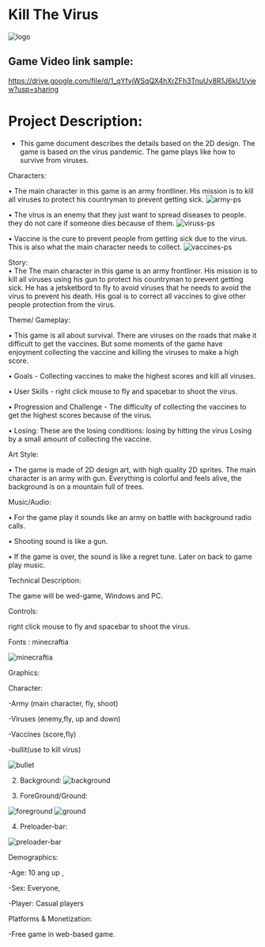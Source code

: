 # Kill The Virus

![logo](https://user-images.githubusercontent.com/72851503/96402341-300b0900-1208-11eb-8e4e-66bab5dd504f.png)

 ## Game Video link sample: 
 
https://drive.google.com/file/d/1_qYfyiWSqQX4hXrZFh3TnuUv8R1J6kU1/view?usp=sharing

# Project Description:

*	This game document describes the details based on the 2D design. The game is based on the virus pandemic. The game plays like how to survive from viruses.

Characters:

•	The main character in this game is an army frontliner. His mission is to kill all viruses to protect his countryman to prevent getting sick.
![army-ps](https://user-images.githubusercontent.com/72851503/96402349-3600ea00-1208-11eb-8767-299e08ce0e7f.png)

•	The virus is an enemy that they just want to spread diseases to people. they do not care if someone dies because of them.
![viruss-ps](https://user-images.githubusercontent.com/72851503/96402371-4618c980-1208-11eb-9e5a-7410389c7b21.png)

•	Vaccine is the cure to prevent people from getting sick due to the virus. This is also what the main character needs to collect.
![vaccines-ps](https://user-images.githubusercontent.com/72851503/96402369-45803300-1208-11eb-93c1-d961f9b56c9b.png)






Story:    
•	The The main character in this game is an army frontliner. His mission is to kill all viruses using his gun to protect his countryman to prevent getting sick. He has a jetsketbord to fly to avoid viruses that he needs to avoid the virus to prevent his death.  His goal is to correct all  vaccines to give other people protection from the virus.           	                                                        	
	                                                        	
Theme/ Gameplay:

•	This game is all about survival. There are viruses on the roads that make it difficult to get the vaccines. But some moments of the game have enjoyment collecting the vaccine and killing the viruses to make a high score.
               	
•	Goals - Collecting vaccines to make the highest scores and kill all viruses.

•	 User Skills - right click mouse to fly and spacebar to shoot the virus.

•	Progression and Challenge - The difficulty of collecting the vaccines to get the highest scores because of the virus.  
                                                   	
•	Losing: These are the losing conditions: losing by hitting the virus Losing by a small amount of collecting the vaccine. 


Art Style: 

•	The game is made of 2D design art, with high quality 2D sprites. The main character is an army with gun. Everything is colorful and feels alive, the background is on a mountain full of trees.


Music/Audio:  

•	For the game play it sounds like an army on battle with background radio calls.

•	Shooting sound is like a gun.

•	If the game is over, the sound is like a regret tune. Later on back to game play music.

Technical Description:

The game will be wed-game, Windows and PC.

Controls:

right click mouse to fly and spacebar to shoot the virus.
	
Fonts : minecraftia

![minecraftia](https://user-images.githubusercontent.com/72851503/96405022-e7a31980-120e-11eb-88ce-a81f62f5e6a7.png)


 Graphics:
 
 Character:
	
-Army (main character, fly, shoot)

-Viruses (enemy,fly, up and down)

-Vaccines (score,fly)

-bullit(use to kill virus)

![bullet](https://user-images.githubusercontent.com/72851503/96402363-41ecac00-1208-11eb-88ba-e852cb86596a.png)

2.	Background:
![background](https://user-images.githubusercontent.com/72851503/96402373-4749f680-1208-11eb-9824-3fa67ba4cb8c.png)

3.	ForeGround/Ground:

![foreground](https://user-images.githubusercontent.com/72851503/96402366-43b66f80-1208-11eb-8799-b29fce9ed41c.png)
![ground](https://user-images.githubusercontent.com/72851503/96402367-444f0600-1208-11eb-8835-4d4925fcfc1a.png)

4.  Preloader-bar:

![preloader-bar](https://user-images.githubusercontent.com/72851503/96404992-d6f2a380-120e-11eb-999f-9d096604dfb7.png)


Demographics:

-Age: 10 ang up ,

-Sex: Everyone,

-Player: Casual players

                                           	

Platforms & Monetization:

-Free game in web-based game.                              
